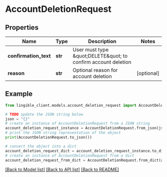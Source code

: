 # AccountDeletionRequest


## Properties

Name | Type | Description | Notes
------------ | ------------- | ------------- | -------------
**confirmation_text** | **str** | User must type \&quot;DELETE\&quot; to confirm account deletion |
**reason** | **str** | Optional reason for account deletion | [optional]

## Example

```python
from lingible_client.models.account_deletion_request import AccountDeletionRequest

# TODO update the JSON string below
json = "{}"
# create an instance of AccountDeletionRequest from a JSON string
account_deletion_request_instance = AccountDeletionRequest.from_json(json)
# print the JSON string representation of the object
print(AccountDeletionRequest.to_json())

# convert the object into a dict
account_deletion_request_dict = account_deletion_request_instance.to_dict()
# create an instance of AccountDeletionRequest from a dict
account_deletion_request_from_dict = AccountDeletionRequest.from_dict(account_deletion_request_dict)
```
[[Back to Model list]](../README.md#documentation-for-models) [[Back to API list]](../README.md#documentation-for-api-endpoints) [[Back to README]](../README.md)
